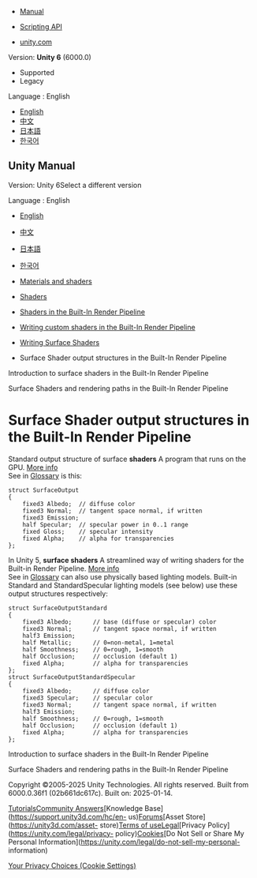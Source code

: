 [](https://docs.unity3d.com)

  * [Manual](../Manual/index.html)
  * [Scripting API](../ScriptReference/index.html)

  * [unity.com](https://unity.com/)

Version: **Unity 6** (6000.0)

  * Supported
  * Legacy

Language : English

  * [English](/Manual/SL-SurfaceShaders-output.html)
  * [中文](/cn/current/Manual/SL-SurfaceShaders-output.html)
  * [日本語](/ja/current/Manual/SL-SurfaceShaders-output.html)
  * [한국어](/kr/current/Manual/SL-SurfaceShaders-output.html)

[](https://docs.unity3d.com)

## Unity Manual

Version: Unity 6Select a different version

Language : English

  * [English](/Manual/SL-SurfaceShaders-output.html)
  * [中文](/cn/current/Manual/SL-SurfaceShaders-output.html)
  * [日本語](/ja/current/Manual/SL-SurfaceShaders-output.html)
  * [한국어](/kr/current/Manual/SL-SurfaceShaders-output.html)

  * [Materials and shaders](materials-and-shaders.html)
  * [Shaders](Shaders.html)
  * [Shaders in the Built-In Render Pipeline](shader-built-in-birp-landing.html)
  * [Writing custom shaders in the Built-In Render Pipeline](writing-shaders-birp.html)
  * [Writing Surface Shaders](writing-surface-shaders.html)
  * Surface Shader output structures in the Built-In Render Pipeline

[](SL-SurfaceShaders.html)

Introduction to surface shaders in the Built-In Render Pipeline

[](SL-RenderPipeline.html)

Surface Shaders and rendering paths in the Built-In Render Pipeline

# Surface Shader output structures in the Built-In Render Pipeline

Standard output structure of surface **shaders** A program that runs on the
GPU. [More info](Shaders.html)  
See in [Glossary](Glossary.html#Shader) is this:

    
    
    struct SurfaceOutput
    {
        fixed3 Albedo;  // diffuse color
        fixed3 Normal;  // tangent space normal, if written
        fixed3 Emission;
        half Specular;  // specular power in 0..1 range
        fixed Gloss;    // specular intensity
        fixed Alpha;    // alpha for transparencies
    };
    

In Unity 5, **surface shaders** A streamlined way of writing shaders for the
Built-in Render Pipeline. [More info](SL-SurfaceShaders.html)  
See in [Glossary](Glossary.html#SurfaceShader) can also use physically based
lighting models. Built-in Standard and StandardSpecular lighting models (see
below) use these output structures respectively:

    
    
    struct SurfaceOutputStandard
    {
        fixed3 Albedo;      // base (diffuse or specular) color
        fixed3 Normal;      // tangent space normal, if written
        half3 Emission;
        half Metallic;      // 0=non-metal, 1=metal
        half Smoothness;    // 0=rough, 1=smooth
        half Occlusion;     // occlusion (default 1)
        fixed Alpha;        // alpha for transparencies
    };
    struct SurfaceOutputStandardSpecular
    {
        fixed3 Albedo;      // diffuse color
        fixed3 Specular;    // specular color
        fixed3 Normal;      // tangent space normal, if written
        half3 Emission;
        half Smoothness;    // 0=rough, 1=smooth
        half Occlusion;     // occlusion (default 1)
        fixed Alpha;        // alpha for transparencies
    };
    

[](SL-SurfaceShaders.html)

Introduction to surface shaders in the Built-In Render Pipeline

[](SL-RenderPipeline.html)

Surface Shaders and rendering paths in the Built-In Render Pipeline

Copyright ©2005-2025 Unity Technologies. All rights reserved. Built from
6000.0.36f1 (02b661dc617c). Built on: 2025-01-14.

[Tutorials](https://learn.unity.com/)[Community
Answers](https://answers.unity3d.com)[Knowledge
Base](https://support.unity3d.com/hc/en-
us)[Forums](https://forum.unity3d.com)[Asset Store](https://unity3d.com/asset-
store)[Terms of
use](https://docs.unity3d.com/Manual/TermsOfUse.html)[Legal](https://unity.com/legal)[Privacy
Policy](https://unity.com/legal/privacy-
policy)[Cookies](https://unity.com/legal/cookie-policy)[Do Not Sell or Share
My Personal Information](https://unity.com/legal/do-not-sell-my-personal-
information)

[Your Privacy Choices (Cookie Settings)](javascript:void\(0\);)

